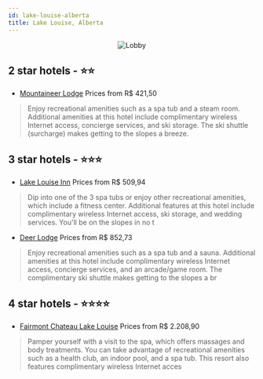 ```yaml
---
id: lake-louise-alberta
title: Lake Louise, Alberta
---
```


<center><img src="https://i.travelapi.com/hotels/1000000/80000/75000/74992/0a58a56b_z.jpg" alt="Lobby" /></center>


##  2 star hotels - ⭐️⭐️

-    [Mountaineer Lodge](https://us.hurb.com/hotels/lake-louise/mountaineer-lodge-JNP-JP815081?cmp=18055) Prices from R$ 421,50
   > Enjoy recreational amenities such as a spa tub and a steam room. Additional amenities at this hotel include complimentary wireless Internet access, concierge services, and ski storage. The ski shuttle (surcharge) makes getting to the slopes a breeze.

##  3 star hotels - ⭐️⭐️⭐️

-    [Lake Louise Inn](https://us.hurb.com/hotels/lake-louise/lake-louise-inn-JNP-JP217200?cmp=18055) Prices from R$ 509,94
   > Dip into one of the 3 spa tubs or enjoy other recreational amenities, which include a fitness center. Additional features at this hotel include complimentary wireless Internet access, ski storage, and wedding services. You'll be on the slopes in no t
-    [Deer Lodge](https://us.hurb.com/hotels/lake-louise/deer-lodge-JNP-JP171474?cmp=18055) Prices from R$ 852,73
   > Enjoy recreational amenities such as a spa tub and a sauna. Additional amenities at this hotel include complimentary wireless Internet access, concierge services, and an arcade/game room. The complimentary ski shuttle makes getting to the slopes a br

##  4 star hotels - ⭐️⭐️⭐️⭐️

-    [Fairmont Chateau Lake Louise](https://us.hurb.com/hotels/lake-louise/fairmont-chateau-lake-louise-JNP-JP342286?cmp=18055) Prices from R$ 2.208,90
   > Pamper yourself with a visit to the spa, which offers massages and body treatments. You can take advantage of recreational amenities such as a health club, an indoor pool, and a spa tub. This resort also features complimentary wireless Internet acces
